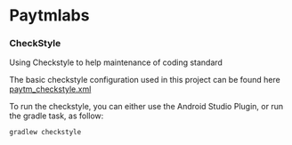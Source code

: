# Paytmlabs


### CheckStyle

Using Checkstyle to help maintenance of coding standard

The basic checkstyle configuration used in this project can be found here [paytm_checkstyle.xml](checkstyle/paytm_checkstyle.xml)

To run the checkstyle, you can either use the Android Studio Plugin, or run the gradle task, as follow:

```
gradlew checkstyle
```